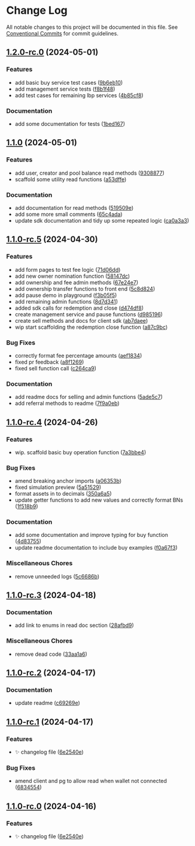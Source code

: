 # Change Log

All notable changes to this project will be documented in this file.
See [Conventional Commits](https://conventionalcommits.org) for commit guidelines.

## [1.2.0-rc.0](https://github.com/Labrys-Group/fjord-foundry-sdk/compare/v1.1.0...v1.2.0-rc.0) (2024-05-01)

### Features

- add basic buy service test cases ([9b6eb10](https://github.com/Labrys-Group/fjord-foundry-sdk/commit/9b6eb10eb8956fa3f9398a01fc0e19a9ee12d8a5))
- add management service tests ([f8b1f48](https://github.com/Labrys-Group/fjord-foundry-sdk/commit/f8b1f48dc4dff3a7728fae8d460bddf503850b0d))
- add test cases for remaining lbp services ([4b85cf8](https://github.com/Labrys-Group/fjord-foundry-sdk/commit/4b85cf8dc098370aea2c449827724d082982749c))

### Documentation

- add some documentation for tests ([1bed167](https://github.com/Labrys-Group/fjord-foundry-sdk/commit/1bed167dd5f353c8153bdf9c537cab5dfd8aea3b))

## [1.1.0](https://github.com/Labrys-Group/fjord-foundry-sdk/compare/v1.1.0-rc.5...v1.1.0) (2024-05-01)

### Features

- add user, creator and pool balance read methods ([9308877](https://github.com/Labrys-Group/fjord-foundry-sdk/commit/9308877a526320335675eeae7a00e65dee1223ea))
- scaffold some utility read functions ([a53dffe](https://github.com/Labrys-Group/fjord-foundry-sdk/commit/a53dffe422d8f977660c5c55015b4d07a417ab52))

### Documentation

- add documentation for read methods ([519509e](https://github.com/Labrys-Group/fjord-foundry-sdk/commit/519509e579d54b062fcb40663251388df251406b))
- add some more small comments ([65c4ada](https://github.com/Labrys-Group/fjord-foundry-sdk/commit/65c4ada5d4f7fc16bc5a41e7bd2799c1a4fd63c9))
- update sdk documentation and tidy up some repeated logic ([ca0a3a3](https://github.com/Labrys-Group/fjord-foundry-sdk/commit/ca0a3a394b983f5a53ce8b24d6ec14ab34d174b8))

## [1.1.0-rc.5](https://github.com/Labrys-Group/fjord-foundry-sdk/compare/v1.1.0-rc.4...v1.1.0-rc.5) (2024-04-30)

### Features

- add form pages to test fee logic ([71d06dd](https://github.com/Labrys-Group/fjord-foundry-sdk/commit/71d06ddaf4e5f93462f3eaf74a47668ff0e6306a))
- add new owner nomination function ([58147dc](https://github.com/Labrys-Group/fjord-foundry-sdk/commit/58147dc35579048e3021ad1fc8d74348dcaae561))
- add ownership and fee admin methods ([67e24e7](https://github.com/Labrys-Group/fjord-foundry-sdk/commit/67e24e7dcec5b6da5642d5e438c35d26bd42310c))
- add ownership transfer functions to front end ([5c8d824](https://github.com/Labrys-Group/fjord-foundry-sdk/commit/5c8d82404caf96b79450293cba9e0067dec867d7))
- add pause demo in playground ([f3b05f5](https://github.com/Labrys-Group/fjord-foundry-sdk/commit/f3b05f518a71c0efb2aed8638ffa1f99aa5c9eaa))
- add remaining admin functions ([8d7d341](https://github.com/Labrys-Group/fjord-foundry-sdk/commit/8d7d3413e0b91780e25b012c22ecd8d66b3a6f8d))
- added sdk calls for redemption and close ([d474df8](https://github.com/Labrys-Group/fjord-foundry-sdk/commit/d474df807819823a976cbd65f4a4048db15ff717))
- create management service and pause functions ([d985196](https://github.com/Labrys-Group/fjord-foundry-sdk/commit/d985196d57950065bb6bf8d4d27f9e7b0b786a9c))
- create sell methods and docs for client sdk ([ab7daee](https://github.com/Labrys-Group/fjord-foundry-sdk/commit/ab7daee6f456a2069499ebec8e6f2e1d892078d6))
- wip start scaffolding the redemption close function ([a87c9bc](https://github.com/Labrys-Group/fjord-foundry-sdk/commit/a87c9bca2bdb2f2a057f4e8c8e684138bdbded0b))

### Bug Fixes

- correctly format fee percentage amounts ([aef1834](https://github.com/Labrys-Group/fjord-foundry-sdk/commit/aef18346992ce600ebb03100f0ae497d7ae6a1ca))
- fixed pr feedback ([a8f1269](https://github.com/Labrys-Group/fjord-foundry-sdk/commit/a8f12698d089b175037a7a6d81fcd00b42499476))
- fixed sell function call ([c264ca9](https://github.com/Labrys-Group/fjord-foundry-sdk/commit/c264ca9d70696aea539fd22cb76938060f81e03b))

### Documentation

- add readme docs for selling and admin functions ([5ade5c7](https://github.com/Labrys-Group/fjord-foundry-sdk/commit/5ade5c74ea27fedbaf6cf967873a79135c9952bb))
- add referral methods to readme ([7f9a0eb](https://github.com/Labrys-Group/fjord-foundry-sdk/commit/7f9a0eb7c10b0ee0948651c00c8e0631c0fd991b))

## [1.1.0-rc.4](https://github.com/Labrys-Group/fjord-foundry-sdk/compare/v1.1.0-rc.3...v1.1.0-rc.4) (2024-04-26)

### Features

- wip. scaffold basic buy operation function ([7a3bbe4](https://github.com/Labrys-Group/fjord-foundry-sdk/commit/7a3bbe4da5d07f7ad14893e0563321f8be5eaee4))

### Bug Fixes

- amend breaking anchor imports ([a06353b](https://github.com/Labrys-Group/fjord-foundry-sdk/commit/a06353b93ba2ba6a1e723554ddd0da65094c486f))
- fixed simulation preview ([5a51529](https://github.com/Labrys-Group/fjord-foundry-sdk/commit/5a51529cff643b65e356602382938770c8130bde))
- format assets in to decimals ([350a6a5](https://github.com/Labrys-Group/fjord-foundry-sdk/commit/350a6a57fc607ea2dedc9e2adbde4190449e1436))
- update getter functions to add new values and correctly format BNs ([1f518b9](https://github.com/Labrys-Group/fjord-foundry-sdk/commit/1f518b90e7669450af61ae067dbbb6b47a4d594b))

### Documentation

- add some documentation and improve typing for buy function ([4d83755](https://github.com/Labrys-Group/fjord-foundry-sdk/commit/4d83755e774ff3c62c1d80a5cc2bf27d2d729514))
- update readme documentation to include buy examples ([f0a67f3](https://github.com/Labrys-Group/fjord-foundry-sdk/commit/f0a67f31675aba070700504020aa4315f27f9650))

### Miscellaneous Chores

- remove unneeded logs ([5c6686b](https://github.com/Labrys-Group/fjord-foundry-sdk/commit/5c6686bd43a8cca74192729b127002ecf23a449b))

## [1.1.0-rc.3](https://github.com/Labrys-Group/fjord-foundry-sdk/compare/v1.1.0-rc.2...v1.1.0-rc.3) (2024-04-18)

### Documentation

- add link to enums in read doc section ([28afbd9](https://github.com/Labrys-Group/fjord-foundry-sdk/commit/28afbd9f72f13ef47973aebdf4601cad9520b853))

### Miscellaneous Chores

- remove dead code ([33aa1a6](https://github.com/Labrys-Group/fjord-foundry-sdk/commit/33aa1a6a3956feba58e6f0f5923812d054b4542e))

## [1.1.0-rc.2](https://github.com/Labrys-Group/fjord-foundry-sdk/compare/v1.1.0-rc.1...v1.1.0-rc.2) (2024-04-17)

### Documentation

- update readme ([c69269e](https://github.com/Labrys-Group/fjord-foundry-sdk/commit/c69269eef1ab82993e80434fc02686112e3f41a5))

## [1.1.0-rc.1](https://github.com/Labrys-Group/fjord-foundry-sdk/compare/v1.0.2-alpha.0...v1.1.0-rc.1) (2024-04-17)

### Features

- ✨ changelog file ([6e2540e](https://github.com/Labrys-Group/fjord-foundry-sdk/commit/6e2540e6804731a1485a1bd1c74e836172fe052b))

### Bug Fixes

- amend client and pg to allow read when wallet not connected ([6834554](https://github.com/Labrys-Group/fjord-foundry-sdk/commit/68345548a5e35ccb9becc640119e47b6aadf09ce))

## [1.1.0-rc.0](https://github.com/Labrys-Group/fjord-foundry-sdk/compare/v1.0.2-alpha.0...v1.1.0-rc.0) (2024-04-16)

### Features

- ✨ changelog file ([6e2540e](https://github.com/Labrys-Group/fjord-foundry-sdk/commit/6e2540e6804731a1485a1bd1c74e836172fe052b))
